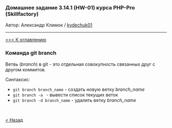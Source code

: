 ### Домашнее задание 3.14.1 (HW-01) курса PHP-Pro (Skillfactory)

Автор: Александр Климок / [kydechuk01](https://github.com/kydechuk01/)

---

[<<< К оглавлению](./README.md#оглавление) 

### Команда git branch

Ветвь (*branch*) в git - это отдельная совокупность связанных друг с другом коммитов.


Синтаксис:<br>
* `git branch branch_name`  - создать новую ветку *branch_name*
* `git branch -a ` - вывести список текущих веток
* `git branch -d branch_name` - удалить ветку *branch_name*

<br>

[< Назад](./README.md#оглавление) 